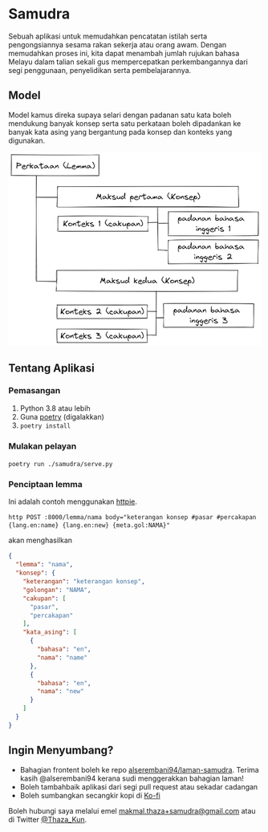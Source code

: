 # Samudra

Sebuah aplikasi untuk memudahkan pencatatan istilah serta pengongsiannya sesama rakan sekerja atau orang awam.
Dengan memudahkan proses ini, kita dapat menambah jumlah rujukan bahasa Melayu dalam talian sekali gus mempercepatkan
perkembangannya dari segi penggunaan, penyelidikan serta pembelajarannya.

## Model

Model kamus direka supaya selari dengan padanan satu kata boleh mendukung banyak konsep
serta satu perkataan boleh dipadankan ke banyak kata asing yang bergantung pada konsep dan konteks yang digunakan.

![](./docs/img/model-samudra.png)

## Tentang Aplikasi

### Pemasangan

1. Python 3.8 atau lebih
2. Guna [poetry](https://python-poetry.org/docs/) (digalakkan)
3. `poetry install`

### Mulakan pelayan

`poetry run ./samudra/serve.py`

### Penciptaan lemma

Ini adalah contoh menggunakan [httpie](www.httpie.io).

```shell
http POST :8000/lemma/nama body="keterangan konsep #pasar #percakapan {lang.en:name} {lang.en:new} {meta.gol:NAMA}"
```

akan menghasilkan

```json
{
  "lemma": "nama",
  "konsep": {
    "keterangan": "keterangan konsep",
    "golongan": "NAMA",
    "cakupan": [
      "pasar",
      "percakapan"
    ],
    "kata_asing": [
      {
        "bahasa": "en",
        "nama": "name"
      },
      {
        "bahasa": "en",
        "nama": "new"
      }
    ]
  }
}
```

## Ingin Menyumbang?

- Bahagian frontent boleh ke repo [alserembani94/laman-samudra](https://github.com/alserembani94/laman-samudra/).
  Terima kasih @alserembani94 kerana sudi menggerakkan bahagian laman!
- Boleh tambahbaik aplikasi dari segi pull request atau sekadar cadangan
- Boleh sumbangkan secangkir kopi di [Ko-fi](https://ko-fi.com/thaza_kun)

Boleh hubungi saya melalui emel [makmal.thaza+samudra@gmail.com](mailto:makmal.thaza+samudra@gmail.com) atau di
Twitter [@Thaza_Kun](www.twitter.com/Thaza_Kun).